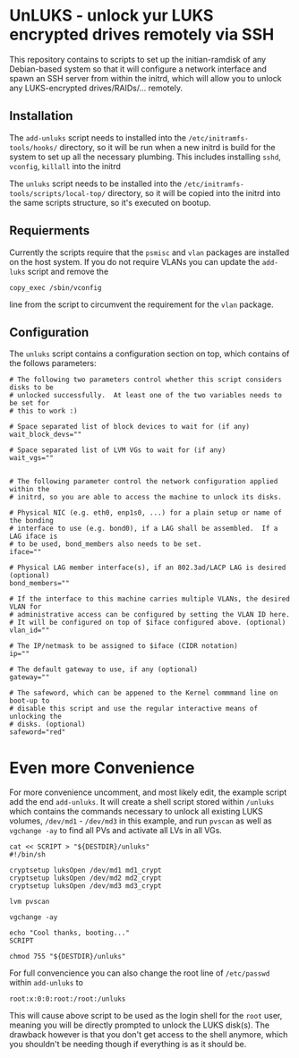 # UnLUKS - unlock yur LUKS encrypted drives remotely via SSH

This repository contains to scripts to set up the initian-ramdisk of any Debian-based system
so that it will configure a network interface and spawn an SSH server from within the initrd,
which will allow you to unlock any LUKS-encrypted drives/RAIDs/... remotely.

## Installation

The `add-unluks` script needs to installed into the `/etc/initramfs-tools/hooks/` directory,
so it will be run when a new initrd is build for the system to set up all the necessary plumbing.
This includes installing `sshd`, `vconfig`, `killall` into the initrd
 
The `unluks` script needs to be installed into the `/etc/initramfs-tools/scripts/local-top/`
directory, so it will be copied into the initrd into the same scripts structure, so it's executed
on bootup.

## Requierments

Currently the scripts require that the `psmisc` and `vlan` packages are installed on the host system.
If you do not require VLANs you can update the `add-luks` script and remove the

    copy_exec /sbin/vconfig

line from the script to circumvent the requirement for the `vlan` package.

## Configuration

The `unluks` script contains a configuration section on top, which contains of the follows parameters:

    # The following two parameters control whether this script considers disks to be
    # unlocked successfully.  At least one of the two variables needs to be set for
    # this to work :)
    
    # Space separated list of block devices to wait for (if any)
    wait_block_devs=""
    
    # Space separated list of LVM VGs to wait for (if any)
    wait_vgs=""
    

    # The following parameter control the network configuration applied within the
    # initrd, so you are able to access the machine to unlock its disks.
    
    # Physical NIC (e.g. eth0, enp1s0, ...) for a plain setup or name of the bonding
    # interface to use (e.g. bond0), if a LAG shall be assembled.  If a LAG iface is
    # to be used, bond_members also needs to be set.
    iface=""
    
    # Physical LAG member interface(s), if an 802.3ad/LACP LAG is desired (optional)
    bond_members=""
    
    # If the interface to this machine carries multiple VLANs, the desired VLAN for
    # administrative access can be configured by setting the VLAN ID here.
    # It will be configured on top of $iface configured above. (optional)
    vlan_id=""
    
    # The IP/netmask to be assigned to $iface (CIDR notation)
    ip=""
    
    # The default gateway to use, if any (optional)
    gateway=""
    
    # The safeword, which can be appened to the Kernel commmand line on boot-up to
    # disable this script and use the regular interactive means of unlocking the
    # disks. (optional)
    safeword="red"


# Even more Convenience

For more convenience uncomment, and most likely edit, the example script add the end `add-unluks`.
It will create a shell script stored within `/unluks` which contains the commands necessary to unlock
all existing LUKS volumes, `/dev/md1` - `/dev/md3` in this example, and run `pvscan` as well as `vgchange -ay`
to find all PVs and activate all LVs in all VGs.

    cat << SCRIPT > "${DESTDIR}/unluks"
    #!/bin/sh
    
    cryptsetup luksOpen /dev/md1 md1_crypt
    cryptsetup luksOpen /dev/md2 md2_crypt
    cryptsetup luksOpen /dev/md3 md3_crypt
    
    lvm pvscan
    
    vgchange -ay
    
    echo "Cool thanks, booting..."
    SCRIPT
    
    chmod 755 "${DESTDIR}/unluks"

For full convencience you can also change the root line of `/etc/passwd` within `add-unluks` to

    root:x:0:0:root:/root:/unluks

This will cause above script to be used as the login shell for the `root` user, meaning you will be
directly prompted to unlock the LUKS disk(s). The drawback however is that you don't get access to
the shell anymore, which you shouldn't be needing though if everything is as it should be.
